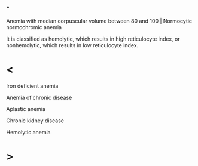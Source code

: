 # .

Anemia with median corpuscular volume between 80 and 100 | Normocytic normochromic anemia

It is classified as hemolytic, which results in high reticulocyte index, or nonhemolytic, which results in low reticulocyte index.

# <

Iron deficient anemia

Anemia of chronic disease

Aplastic anemia

Chronic kidney disease

Hemolytic anemia

# >
